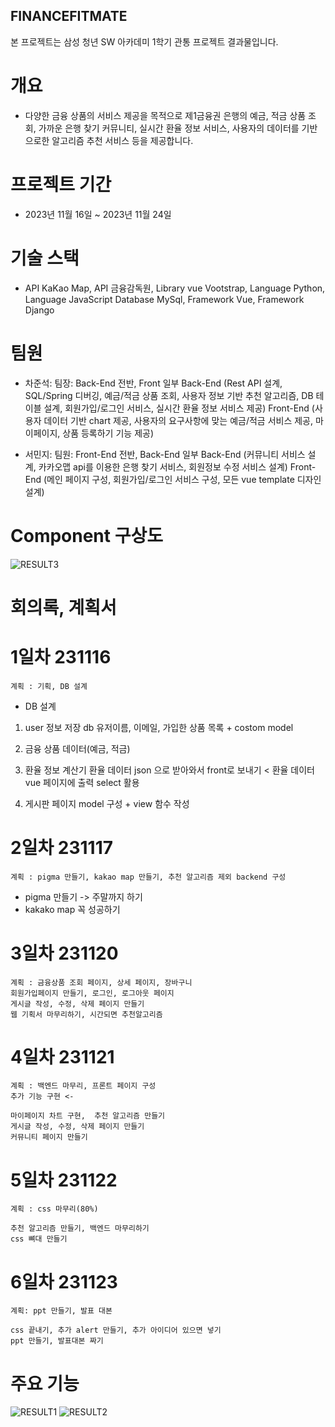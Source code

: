 ## FINANCEFITMATE 
본 프로젝트는 삼성 청년 SW 아카데미 1학기 관통 프로젝트 결과물입니다.



# 개요
- 다양한 금융 상품의 서비스 제공을 목적으로 제1금융권 은행의 예금, 적금 상품 조회, 가까운 은행 찾기
  커뮤니티, 실시간 환율 정보 서비스, 사용자의 데이터를 기반으로한 알고리즘 추천 서비스 등을 제공합니다.



# 프로젝트 기간
- 2023년 11월 16일 ~ 2023년 11월 24일



# 기술 스택
- API KaKao Map, API 금융감독원, Library vue Vootstrap, Language Python, Language JavaScript
  Database MySql, Framework Vue, Framework Django


# 팀원
- 차준석: 팀장: Back-End 전반, Front 일부
  Back-End (Rest API 설계, SQL/Spring 디버깅, 예금/적금 상품 조회, 사용자 정보 기반 추천 알고리즘,
            DB 테이블 설계, 회원가입/로그인 서비스, 실시간 환율 정보 서비스 제공)
  Front-End (사용자 데이터 기반 chart 제공, 사용자의 요구사항에 맞는 예금/적금 서비스 제공, 
            마이페이지, 상품 등록하기 기능 제공)

- 서민지: 팀원: Front-End 전반, Back-End 일부
   Back-End (커뮤니티 서비스 설계, 카카오맵 api를 이용한 은행 찾기 서비스, 회원정보 수정 서비스 설계)
   Front-End (메인 페이지 구성, 회원가입/로그인 서비스 구성, 모든 vue template 디자인 설계)


# Component 구상도

![RESULT3](image/component.PNG)


# 회의록, 계획서
# 1일차 231116
    계획 : 기획, DB 설계

- DB 설계
1. user 정보 저장 db 
    유저이름, 이메일, 가입한 상품 목록 + costom model

2. 금융 상품 데이터(예금, 적금)

3. 환율 정보 계산기
   환율 데이터 json 으로 받아와서 front로 보내기 < 
   환율 데이터 vue 페이지에 출력 select 활용

4. 게시판 페이지
    model 구성 + view 함수 작성


# 2일차 231117
    계획 : pigma 만들기, kakao map 만들기, 추천 알고리즘 제외 backend 구성

- pigma 만들기 -> 주말까지 하기
- kakako map 꼭 성공하기


# 3일차 231120
    계획 : 금융상품 조회 페이지, 상세 페이지, 장바구니
    회원가입페이지 만들기, 로그인, 로그아웃 페이지
    게시글 작성, 수정, 삭제 페이지 만들기
    웹 기획서 마무리하기, 시간되면 추천알고리즘 


# 4일차 231121
    계획 : 백엔드 마무리, 프론트 페이지 구성
    추가 기능 구현 <-

    마이페이지 차트 구현,  추천 알고리즘 만들기
    게시글 작성, 수정, 삭제 페이지 만들기
    커뮤니티 페이지 만들기

# 5일차 231122
    계획 : css 마무리(80%)

    추천 알고리즘 만들기, 백엔드 마무리하기
    css 뼈대 만들기
    

# 6일차 231123
    계획: ppt 만들기, 발표 대본

    css 끝내기, 추가 alert 만들기, 추가 아이디어 있으면 넣기
    ppt 만들기, 발표대본 짜기


# 주요 기능

 ![RESULT1](image/주요기능1.PNG) 
 ![RESULT2](image/주요기능2.PNG) 